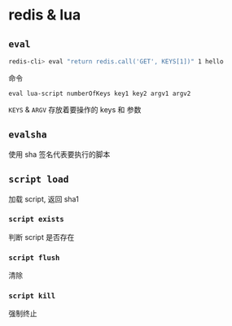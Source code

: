 # redis & lua

## `eval`

```sh
redis-cli> eval "return redis.call('GET', KEYS[1])" 1 hello
```

命令

```
eval lua-script numberOfKeys key1 key2 argv1 argv2
```

`KEYS` & `ARGV` 存放着要操作的 keys 和 参数

## `evalsha`

使用 sha 签名代表要执行的脚本

## `script load`

加载 script, 返回 sha1

### `script exists `

判断 script 是否存在

### `script flush`

清除

### `script kill `

强制终止
